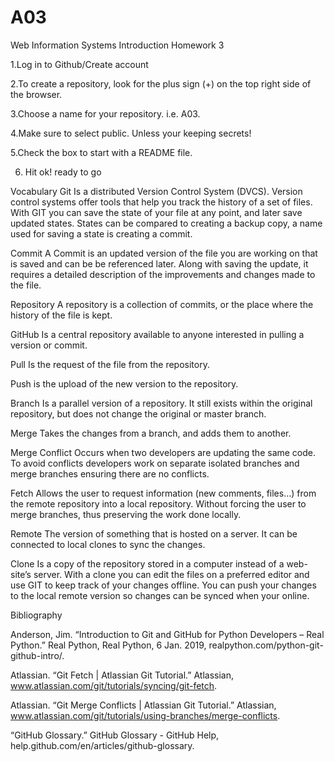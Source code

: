 # A03
Web Information Systems Introduction Homework 3

1.Log in to Github/Create account

2.To create a repository, look for the plus sign (+) on the 
top right side of the browser.

3.Choose a name for your repository. i.e. A03.

4.Make sure to select public. Unless your keeping secrets!

5.Check the box to start with a README file.

6. Hit ok!
ready to go



Vocabulary
Git
Is a distributed Version Control System (DVCS). Version control systems offer tools that help you track the history of a set of files. With GIT you can save the state of your file at any point, and later save updated states. States can be compared to creating a backup copy, a name used for saving a state is creating a commit.

Commit
A Commit is an updated version of the file you are working on that is saved and can be  be referenced later. Along with saving the update, it requires a detailed description of the improvements and changes made to the file.

Repository
A repository is a collection of commits, or the place where the history of the file is kept.

GitHub
Is a central repository available to anyone interested in pulling a version or commit.

Pull
Is the request of the file from the repository.

Push
is the upload of the new version to the repository.

Branch
Is a parallel version of a repository. It still exists within the original repository, but does not change the original or master branch.

Merge
Takes the changes from a branch, and adds them to another. 

Merge Conflict
Occurs when two developers are updating the same code. To avoid conflicts developers work on separate isolated branches and merge branches ensuring there are no conflicts.

Fetch
Allows the user to request information (new comments, files…) from the remote repository into a local repository. Without forcing the user to merge branches, thus preserving the work done locally.

Remote
The version of something that is hosted on a server. It can be connected to local clones to sync the changes.

Clone 
Is a copy of the repository stored in a computer instead of a web-site’s server. With a clone you can edit the files on a preferred editor and use GIT to keep track of your changes offline. You can push your changes to the local remote version so changes can be synced when your online. 


Bibliography

Anderson, Jim. “Introduction to Git and GitHub for Python Developers – Real Python.” Real Python, Real Python, 6 Jan. 2019, realpython.com/python-git-github-intro/.

Atlassian. “Git Fetch | Atlassian Git Tutorial.” Atlassian, www.atlassian.com/git/tutorials/syncing/git-fetch.

Atlassian. “Git Merge Conflicts | Atlassian Git Tutorial.” Atlassian, www.atlassian.com/git/tutorials/using-branches/merge-conflicts.

“GitHub Glossary.” GitHub Glossary - GitHub Help, help.github.com/en/articles/github-glossary.